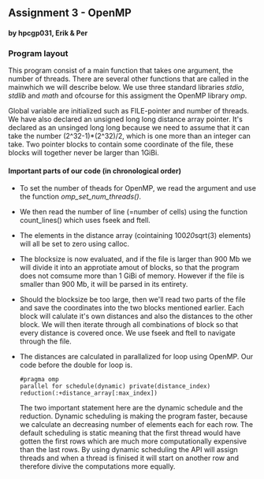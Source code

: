 <h2> Assignment 3 - OpenMP </h2>
<h4> by hpcgp031, Erik & Per </h4>

<h3> Program layout </h3>

This program consist of a main function that takes one argument, the number of threads. There are several other functions that are called in the mainwhich we will describe below. We use three standard libraries *stdio*, *stdlib* and *math* and ofcourse for this assigment the OpenMP library *omp*.

Global variable are initialized such as FILE-pointer and number of threads. We have also declared an unsigned long long distance array pointer. It's declared as an unsinged long long because we need to assume that it can take the number (2^32-1)*(2^32)/2,  which is one more than an integer can take. Two pointer blocks to contain some coordinate of the file, these blocks will together never be larger than 1GiBi.

<h4> Important parts of our code (in chronological order) </h4>

+ To set the number of theads for OpenMP, we read the argument and use the function *omp_set_num_threads()*.

+ We then read the number of line (=number of cells) using the function count_lines() which uses fseek and ftell.

+ The elements in the distance array (cointaining 100*20*sqrt(3) elements) will all be set to zero using calloc.

+ The blocksize is now evaluated, and if the file is larger than 900 Mb we will divide it into an approtiate amout of blocks, so that the program does not comsume more than 1 GiBi of memory. However if the file is smaller than 900 Mb, it will be parsed in its entirety.

+ Should the blocksize be too large, then we'll read two parts of the file and save the coordinates into the two blocks mentioned earlier. Each block will calulate it's own distances and also the distances to the other block. We will then iterate through all combinations of block so that every distance is covered once. We use fseek and ftell to navigate through the file.

+ The distances are calculated in parallalized for loop using OpenMP. Our code before the double for loop is. <pre><code>#pragma omp parallel for schedule(dynamic) private(distance_index) reduction(:+distance_array[:max_index])  </pre></code>
The two important statement here are the dynamic schedule and the reduction.
Dynamic scheduling is making the program faster, because we calculate an decreasing number of elements each for each row. The default scheduling is static meaning that the first thread would have gotten the first rows which are much more computationally expensive than the last rows. By using dynamic scheduling the API will assign threads and when a thread is finised it will start on another row and therefore divive the computations more equally. 